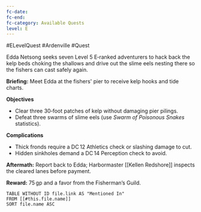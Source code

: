 ```yaml
---
fc-date:
fc-end:
fc-category: Available Quests
level: E
---
```

#ELevelQuest #Ardenville #Quest

Edda Netsong seeks seven Level 5 E‑ranked adventurers to hack back the kelp beds choking the shallows and drive out the slime eels nesting there so the fishers can cast safely again.

**Briefing:** Meet Edda at the fishers' pier to receive kelp hooks and tide charts.

**Objectives**
- Clear three 30‑foot patches of kelp without damaging pier pilings.
- Defeat three swarms of slime eels (use *Swarm of Poisonous Snakes* statistics).

**Complications**
- Thick fronds require a DC 12 Athletics check or slashing damage to cut.
- Hidden sinkholes demand a DC 14 Perception check to avoid.

**Aftermath:** Report back to Edda; Harbormaster [[Kellen Redshore]] inspects the cleared lanes before payment.

**Reward:** 75 gp and a favor from the Fisherman’s Guild.

```dataview
TABLE WITHOUT ID file.link AS "Mentioned In"
FROM [[#this.file.name]]
SORT file.name ASC
```
